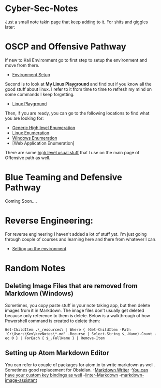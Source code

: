 # Cyber-Sec-Notes

Just a small note takin page that keep adding to it. For shits and giggles later:

# OSCP and Offensive Pathway

If new to Kali Environment go to first step to setup the environment and move from there.

- [Environment Setup](/setup/README.md)

Second is to look at **My Linux Playground** and find out if you know all the good stuff about linux. I refer to it from time to time to refresh my mind on some commands I keep forgetting.

- [Linux Playground](/offensive/linux-playground.md)

Then, if you are ready, you can go to the following locations to find what you are looking for:

- [Generic High level Enumeration](/offensive/enumeration.md)
- [Linux Enumeration](/offensive/enumeration-linux.md)
- [Windows Enumeration](/offensive/enumeration-windows.md)
- [Web Application Enumeration]

There are some [high level usual stuff](/offensive/README.md) that I use on the main page of Offensive path as well.

# Blue Teaming and Defensive Pathway

Coming Soon....

# Reverse Engineering:

For reverse engineering I haven't added a lot of stuff yet. I'm just going through couple of courses and learning here and there from whatever I can.

- [Setting up the environment](/Reverse%20Engineering/README.md)

# Random Notes

## Deleting Image Files that are removed from Markdown (Windows)

Sometimes, you copy paste stuff in your note taking app, but then delete images from it in Markdown. The image files don't usually get deleted because only reference to them is delete. Below is a walkthrough of how Powershell command is created to delete them:

`Get-ChildItem .\_resources\ | Where { (Get-ChildItem -Path 'C:\Users\Kev\kevNotes\*.md' -Recurse | Select-String $_.Name).Count -eq 0 } | ForEach { $_.FullName } | Remove-Item`

## Setting up Atom Markdown Editor
You can refer to couple of packages for atom.io to write markdown as well. Sometimes good replacement for Obsidian.
-[Markdown Writer](https://github.com/zhuochun/md-writer/wiki/Settings-for-Keymaps)
  -[You can have your custom key bindings as well](https://github.com/zhuochun/md-writer/wiki/Settings-for-Keymaps)
-[linter-Markdown](https://github.com/AtomLinter/linter-markdown)
-[markdown-image-assistant](https://github.com/tlnagy/atom-markdown-image-assistant)
